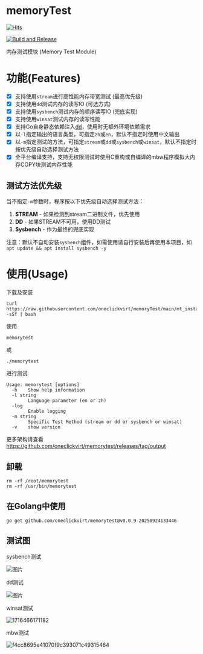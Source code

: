 # memoryTest

[![Hits](https://hits.spiritlhl.net/memorytest.svg?action=hit&title=Hits&title_bg=%23555555&count_bg=%230eecf8&edge_flat=false)](https://hits.spiritlhl.net)

[![Build and Release](https://github.com/oneclickvirt/memorytest/actions/workflows/build.yaml/badge.svg)](https://github.com/oneclickvirt/memorytest/actions/workflows/build.yaml)

内存测试模块 (Memory Test Module) 

# 功能(Features)

- [x] 支持使用```stream```进行高性能内存带宽测试 (最高优先级)
- [x] 支持使用```dd```测试内存的读写IO (可选方式)
- [x] 支持使用```sysbench```测试内存的顺序读写IO (兜底实现)
- [x] 支持使用```winsat```测试内存的读写性能
- [x] 支持Go自身静态依赖注入[dd](https://github.com/oneclickvirt/dd)，使用时无额外环境依赖需求
- [x] 以```-l```指定输出的语言类型，可指定```zh```或```en```，默认不指定时使用中文输出
- [x] 以```-m```指定测试的方法，可指定```stream```或```dd```或```sysbench```或```winsat```，默认不指定时按优先级自动选择测试方法
- [x] 全平台编译支持，支持无权限测试时使用C重构或自编译的mbw程序模拟大内存COPY块测试内存性能

## 测试方法优先级
当不指定`-m`参数时，程序按以下优先级自动选择测试方法：
1. **STREAM** - 如果检测到stream二进制文件，优先使用
2. **DD** - 如果STREAM不可用，使用DD测试
3. **Sysbench** - 作为最终的兜底实现

注意：默认不自动安装```sysbench```组件，如需使用请自行安装后再使用本项目，如```apt update && apt install sysbench -y```

# 使用(Usage)

下载及安装

```
curl https://raw.githubusercontent.com/oneclickvirt/memoryTest/main/mt_install.sh -sSf | bash
```

使用

```
memorytest
```

或

```
./memorytest
```

进行测试

```
Usage: memorytest [options]
  -h    Show help information
  -l string
        Language parameter (en or zh)
  -log
        Enable logging
  -m string
        Specific Test Method (stream or dd or sysbench or winsat)
  -v    show version
```

更多架构请查看 https://github.com/oneclickvirt/memorytest/releases/tag/output

## 卸载

```
rm -rf /root/memorytest
rm -rf /usr/bin/memorytest
```

## 在Golang中使用

```
go get github.com/oneclickvirt/memorytest@v0.0.9-20250924133446
```

## 测试图

sysbench测试

![图片](https://github.com/oneclickvirt/memoryTest/assets/103393591/741689a2-7887-4cec-9df5-c8e309b2dd84)

dd测试

![图片](https://github.com/oneclickvirt/memoryTest/assets/103393591/34de9add-dbf6-44dd-91cc-b7102de66d3f)

winsat测试

![1716466171182](https://github.com/oneclickvirt/memoryTest/assets/103393591/c8d38d4e-7357-4c27-b55b-4703805a5cb9)

mbw测试

![f4cc8695e41070f9c393071c49315464](https://github.com/user-attachments/assets/10538fb0-3d4e-4118-b248-8ccfd6a09e24)


